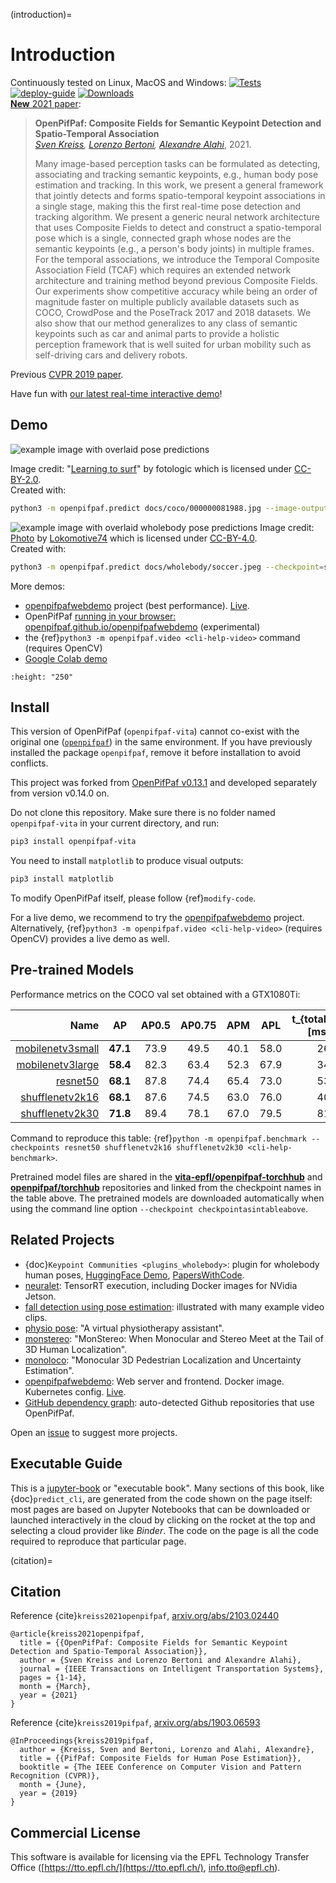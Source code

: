 (introduction)=
# Introduction

Continuously tested on Linux, MacOS and Windows:
[![Tests](https://github.com/vita-epfl/openpifpaf/workflows/Tests/badge.svg?branch=main)](https://github.com/vita-epfl/openpifpaf/actions?query=workflow%3ATests)
[![deploy-guide](https://github.com/vita-epfl/openpifpaf/workflows/deploy-guide/badge.svg)](https://github.com/vita-epfl/openpifpaf/actions?query=workflow%3Adeploy-guide)
[![Downloads](https://pepy.tech/badge/openpifpaf-vita)](https://pepy.tech/project/openpifpaf-vita)
<br />
[__New__ 2021 paper](https://arxiv.org/abs/2103.02440):

> __OpenPifPaf: Composite Fields for Semantic Keypoint Detection and Spatio-Temporal Association__<br />
> _[Sven Kreiss](https://www.svenkreiss.com), [Lorenzo Bertoni](https://scholar.google.com/citations?user=f-4YHeMAAAAJ&hl=en), [Alexandre Alahi](https://scholar.google.com/citations?user=UIhXQ64AAAAJ&hl=en)_, 2021.
>
> Many image-based perception tasks can be formulated as detecting, associating
> and tracking semantic keypoints, e.g., human body pose estimation and tracking.
> In this work, we present a general framework that jointly detects and forms
> spatio-temporal keypoint associations in a single stage, making this the first
> real-time pose detection and tracking algorithm. We present a generic neural
> network architecture that uses Composite Fields to detect and construct a
> spatio-temporal pose which is a single, connected graph whose nodes are the
> semantic keypoints (e.g., a person's body joints) in multiple frames. For the
> temporal associations, we introduce the Temporal Composite Association Field
> (TCAF) which requires an extended network architecture and training method
> beyond previous Composite Fields. Our experiments show competitive accuracy
> while being an order of magnitude faster on multiple publicly available datasets
> such as COCO, CrowdPose and the PoseTrack 2017 and 2018 datasets. We also show
> that our method generalizes to any class of semantic keypoints such as car and
> animal parts to provide a holistic perception framework that is well suited for
> urban mobility such as self-driving cars and delivery robots.

Previous [CVPR 2019 paper](http://openaccess.thecvf.com/content_CVPR_2019/html/Kreiss_PifPaf_Composite_Fields_for_Human_Pose_Estimation_CVPR_2019_paper.html).

Have fun with [our latest real-time interactive demo](https://vitademo.epfl.ch/movements/)!


## Demo

![example image with overlaid pose predictions](../docs/coco/000000081988.jpg.predictions.jpeg)

Image credit: "[Learning to surf](https://www.flickr.com/photos/fotologic/6038911779/in/photostream/)" by fotologic which is licensed under [CC-BY-2.0].<br />
Created with:
```sh
python3 -m openpifpaf.predict docs/coco/000000081988.jpg --image-output
```

![example image with overlaid wholebody pose predictions](https://raw.githubusercontent.com/vita-epfl/openpifpaf/main/docs/soccer.jpeg.predictions.jpeg)
Image credit: [Photo](https://de.wikipedia.org/wiki/Kamil_Vacek#/media/Datei:Kamil_Vacek_20200627.jpg) by [Lokomotive74](https://commons.wikimedia.org/wiki/User:Lokomotive74) which is licensed under [CC-BY-4.0](https://creativecommons.org/licenses/by/4.0/).<br />
Created with:
```sh
python3 -m openpifpaf.predict docs/wholebody/soccer.jpeg --checkpoint=shufflenetv2k30-wholebody --line-width=2 --image-output
```

More demos:
* [openpifpafwebdemo](https://github.com/openpifpaf/openpifpafwebdemo) project (best performance). [Live](https://vitademo.epfl.ch).
* OpenPifPaf [running in your browser: openpifpaf.github.io/openpifpafwebdemo](https://openpifpaf.github.io/openpifpafwebdemo/) (experimental)
* the {ref}`python3 -m openpifpaf.video <cli-help-video>` command (requires OpenCV)
* [Google Colab demo](https://colab.research.google.com/drive/1H8T4ZE6wc0A9xJE4oGnhgHpUpAH5HL7W)

```{image} ../docs/wave3.gif
:height: "250"
```


## Install

This version of OpenPifPaf (`openpifpaf-vita`) cannot co-exist with the original one ([`openpifpaf`](https://github.com/openpifpaf/openpifpaf)) in the same environment.
If you have previously installed the package `openpifpaf`, remove it before installation to avoid conflicts.

This project was forked from [OpenPifPaf v0.13.1](https://github.com/openpifpaf/openpifpaf/releases/tag/v0.13.1) and developed separately from version v0.14.0 on.

Do not clone this repository.
Make sure there is no folder named `openpifpaf-vita` in your current directory, and run:

```sh
pip3 install openpifpaf-vita
```

You need to install `matplotlib` to produce visual outputs:

```sh
pip3 install matplotlib
```

To modify OpenPifPaf itself, please follow {ref}`modify-code`.

For a live demo, we recommend to try the
[openpifpafwebdemo](https://github.com/openpifpaf/openpifpafwebdemo) project.
Alternatively, {ref}`python3 -m openpifpaf.video <cli-help-video>` (requires OpenCV)
provides a live demo as well.


## Pre-trained Models

Performance metrics on the COCO val set obtained with a GTX1080Ti:

| Name               | AP       | AP0.5    | AP0.75   | APM      | APL      | t_{total} [ms] | t_{NN} [ms] | t_{dec} [ms] |     size |
|-------------------:|:--------:|:--------:|:--------:|:--------:|:--------:|---------------:|------------:|-------------:|---------:|
| [mobilenetv3small] | __47.1__ | 73.9     | 49.5     | 40.1     | 58.0     | 26             | 9           | 14           |    5.8MB |
| [mobilenetv3large] | __58.4__ | 82.3     | 63.4     | 52.3     | 67.9     | 34             | 19          | 12           |   15.0MB |
| [resnet50]         | __68.1__ | 87.8     | 74.4     | 65.4     | 73.0     | 53             | 38          | 12           |   97.4MB |
| [shufflenetv2k16]  | __68.1__ | 87.6     | 74.5     | 63.0     | 76.0     | 40             | 28          | 10           |   38.9MB |
| [shufflenetv2k30]  | __71.8__ | 89.4     | 78.1     | 67.0     | 79.5     | 81             | 71          | 8            |  115.0MB |

[mobilenetv3large]: https://github.com/openpifpaf/torchhub/releases/download/v0.13/mobilenetv3large-210820-184901-cocokp-slurm725985-edge513-o10s-6c76cbfb.pkl
[mobilenetv3small]: https://github.com/openpifpaf/torchhub/releases/download/v0.13/mobilenetv3small-210822-213409-cocokp-slurm726252-edge513-o10s-803b24ae.pkl
[resnet50]: https://github.com/openpifpaf/torchhub/releases/download/v0.13/resnet50-210830-150728-cocokp-slurm728641-edge513-o10s-ecd30da4.pkl
[shufflenetv2k16]: https://github.com/openpifpaf/torchhub/releases/download/v0.13/shufflenetv2k16-210820-232500-cocokp-slurm726069-edge513-o10s-7189450a.pkl
[shufflenetv2k30]: https://github.com/openpifpaf/torchhub/releases/download/v0.13/shufflenetv2k30-210821-003923-cocokp-slurm726072-edge513-o10s-5fe1c400.pkl

Command to reproduce this table: {ref}`python -m openpifpaf.benchmark --checkpoints resnet50 shufflenetv2k16 shufflenetv2k30 <cli-help-benchmark>`.

Pretrained model files are shared in the __[vita-epfl/openpifpaf-torchhub](https://github.com/vita-epfl/openpifpaf-torchhub/releases)__ and __[openpifpaf/torchhub](https://github.com/openpifpaf/torchhub/releases)__
repositories and linked from the checkpoint names in the table above.
The pretrained models are downloaded automatically when
using the command line option `--checkpoint checkpointasintableabove`.


## Related Projects

* {doc}`Keypoint Communities <plugins_wholebody>`: plugin for wholebody human poses, [HuggingFace Demo](https://huggingface.co/spaces/akhaliq/Keypoint_Communities), [PapersWithCode](https://paperswithcode.com/paper/keypoint-communities).
* [neuralet](https://neuralet.com/article/pose-estimation-on-nvidia-jetson-platforms-using-openpifpaf/): TensorRT execution, including Docker images for NVidia Jetson.
* [fall detection using pose estimation](https://towardsdatascience.com/fall-detection-using-pose-estimation-a8f7fd77081d): illustrated with many example video clips.
* [physio pose](https://medium.com/@_samkitjain/physio-pose-a-virtual-physiotherapy-assistant-7d1c17db3159): "A virtual physiotherapy assistant".
* [monstereo](https://github.com/vita-epfl/monstereo): "MonStereo: When Monocular and Stereo Meet at the Tail of 3D Human Localization".
* [monoloco](https://github.com/vita-epfl/monoloco): "Monocular 3D Pedestrian Localization and Uncertainty Estimation".
* [openpifpafwebdemo](https://github.com/openpifpaf/openpifpafwebdemo): Web server and frontend. Docker image. Kubernetes config. [Live](https://vitademo.epfl.ch).
* [GitHub dependency graph](https://github.com/vita-epfl/openpifpaf/network/dependents): auto-detected Github repositories that use OpenPifPaf.

Open an [issue](https://github.com/vita-epfl/openpifpaf/issues) to suggest more projects.


## Executable Guide

This is a [jupyter-book](https://jupyterbook.org/intro.html) or "executable book".
Many sections of this book, like {doc}`predict_cli`, are generated from the code
shown on the page itself:
most pages are based on Jupyter Notebooks
that can be downloaded or launched interactively in the cloud by clicking on the rocket
at the top and selecting a cloud provider like _Binder_.
The code on the page is all the code required to reproduce that particular page.


(citation)=
## Citation

Reference {cite}`kreiss2021openpifpaf`,
[arxiv.org/abs/2103.02440](https://arxiv.org/abs/2103.02440)
```
@article{kreiss2021openpifpaf,
  title = {{OpenPifPaf: Composite Fields for Semantic Keypoint Detection and Spatio-Temporal Association}},
  author = {Sven Kreiss and Lorenzo Bertoni and Alexandre Alahi},
  journal = {IEEE Transactions on Intelligent Transportation Systems},
  pages = {1-14},
  month = {March},
  year = {2021}
}
```

Reference {cite}`kreiss2019pifpaf`,
[arxiv.org/abs/1903.06593](https://arxiv.org/abs/1903.06593)
```
@InProceedings{kreiss2019pifpaf,
  author = {Kreiss, Sven and Bertoni, Lorenzo and Alahi, Alexandre},
  title = {{PifPaf: Composite Fields for Human Pose Estimation}},
  booktitle = {The IEEE Conference on Computer Vision and Pattern Recognition (CVPR)},
  month = {June},
  year = {2019}
}
```

[CC-BY-2.0]: https://creativecommons.org/licenses/by/2.0/


## Commercial License

This software is available for licensing via the EPFL Technology Transfer
Office ([https://tto.epfl.ch/](https://tto.epfl.ch/), [info.tto@epfl.ch](mailto:info.tto@epfl.ch)).
